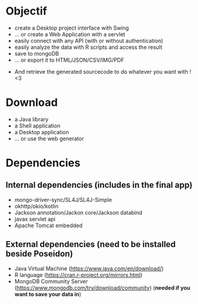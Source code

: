 Objectif
========

* create a Desktop project interface with Swing
* ... or create a Web Application with a servlet
* easily connect with any API (with or without authentication)
* easily analyze the data with R scripts and access the result
* save to mongoDB
* ... or export it to HTML/JSON/CSV/IMG/PDF

+ And retrieve the generated sourcecode to do whatever you want with ! <3

Download
========
+ a Java library
+ a Shell application
+ a Desktop application
+ ... or use the web generator

Dependencies
============
Internal dependencies (includes in the final app)
-------------------------------------------------
  - mongo-driver-sync/SL4J/SL4J-Simple
  - okhttp/okio/kotlin
  - Jackson annotation/Jackon core/Jackson databind
  - javax servlet api
  - Apache Tomcat embedded

External dependencies (need to be installed beside Poseidon)
------------------------------------------------------------
 - Java Virtual Machine (https://www.java.com/en/download/)
 - R language (https://cran.r-project.org/mirrors.html)
 - MongoDB Community Server (https://www.mongodb.com/try/download/community) (**needed if you want to save your data in**)
